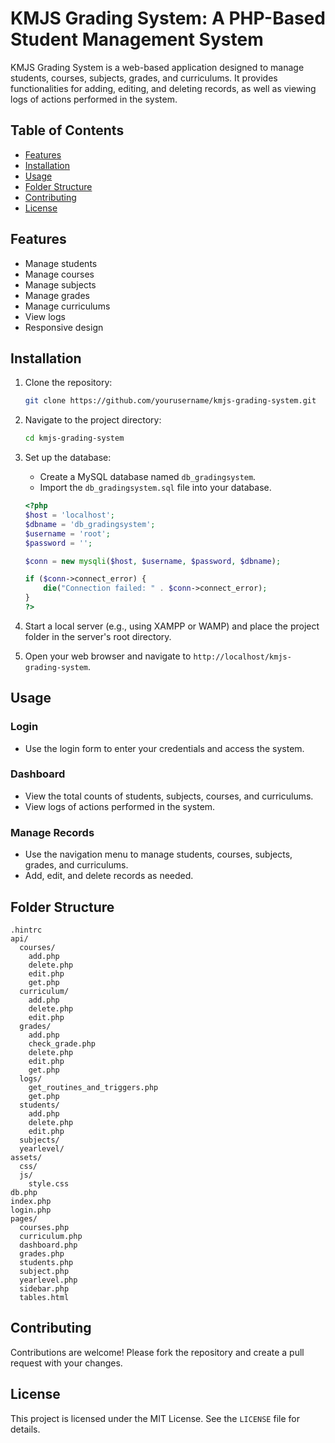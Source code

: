 # KMJS Grading System: A PHP-Based Student Management System

KMJS Grading System is a web-based application designed to manage students, courses, subjects, grades, and curriculums. It provides functionalities for adding, editing, and deleting records, as well as viewing logs of actions performed in the system.

## Table of Contents

- [Features](#features)
- [Installation](#installation)
- [Usage](#usage)
- [Folder Structure](#folder-structure)
- [Contributing](#contributing)
- [License](#license)

## Features

- Manage students
- Manage courses
- Manage subjects
- Manage grades
- Manage curriculums
- View logs
- Responsive design

## Installation

1. Clone the repository:

   ```sh
   git clone https://github.com/yourusername/kmjs-grading-system.git
   ```

2. Navigate to the project directory:

   ```sh
   cd kmjs-grading-system
   ```

3. Set up the database:

   - Create a MySQL database named `db_gradingsystem`.
   - Import the `db_gradingsystem.sql` file into your database.

   ```php
   <?php
   $host = 'localhost';
   $dbname = 'db_gradingsystem';
   $username = 'root';
   $password = '';

   $conn = new mysqli($host, $username, $password, $dbname);

   if ($conn->connect_error) {
       die("Connection failed: " . $conn->connect_error);
   }
   ?>
   ```

4. Start a local server (e.g., using XAMPP or WAMP) and place the project folder in the server's root directory.

5. Open your web browser and navigate to `http://localhost/kmjs-grading-system`.

## Usage

### Login

- Use the login form to enter your credentials and access the system.

### Dashboard

- View the total counts of students, subjects, courses, and curriculums.
- View logs of actions performed in the system.

### Manage Records

- Use the navigation menu to manage students, courses, subjects, grades, and curriculums.
- Add, edit, and delete records as needed.

## Folder Structure

```
.hintrc
api/
  courses/
    add.php
    delete.php
    edit.php
    get.php
  curriculum/
    add.php
    delete.php
    edit.php
  grades/
    add.php
    check_grade.php
    delete.php
    edit.php
    get.php
  logs/
    get_routines_and_triggers.php
    get.php
  students/
    add.php
    delete.php
    edit.php
  subjects/
  yearlevel/
assets/
  css/
  js/
    style.css
db.php
index.php
login.php
pages/
  courses.php
  curriculum.php
  dashboard.php
  grades.php
  students.php
  subject.php
  yearlevel.php
  sidebar.php
  tables.html
```

## Contributing

Contributions are welcome! Please fork the repository and create a pull request with your changes.

## License

This project is licensed under the MIT License. See the `LICENSE` file for details.
